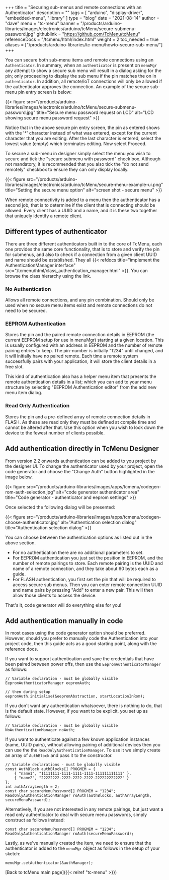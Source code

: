 +++
title = "Securing sub-menus and remote connections with an Authenticator"
description = ""
tags = [ "arduino", "display-driver", "embedded-menu", "library" ]
type = "blog"
date = "2021-08-14"
author =  "dave"
menu = "tc-menu"
banner = "/products/arduino-libraries/images/electronics/arduino/tcMenu/secure-submenu-password.jpg"
githublink = "https://github.com/TcMenu/tcMenu"
referenceDocs = "/tcmenu/html/index.html"
weight = 2
toc_needed = true
aliases = ["/products/arduino-libraries/tc-menu/howto-secure-sub-menu/"]
+++

You can secure both sub-menu items and remote connections using an `Authenticator`. In summary, when an `authenticator` is present on `menuMgr` any attempt to show a secure sub menu will result in a dialog asking for the pin; only proceeding to display the sub menu if the pin matches the on in `authenticator`. In addition, all remote/IoT connections will only be allowed if the authenticator approves the connection. An example of the secure sub-menu pin entry screen is below:   

{{< figure src="/products/arduino-libraries/images/electronics/arduino/tcMenu/secure-submenu-password.jpg" title="Secure menu password request on LCD" alt="LCD showing secure menu password request" >}}

Notice that in the above secure pin entry screen, the pin as entered shows with the '*' character instead of what was entered, except for the current character that you are editing. After the last character is entered, select the lowest value (empty) which terminates editing. Now select Proceed.

To secure a sub-menu in designer simply select the menu you wish to secure and tick the "secure submenu with password" check box. Although not mandatory, it is recommended that you also tick the "do not send remotely" checkbox to ensure they can only display locally.

{{< figure src="/products/arduino-libraries/images/electronics/arduino/tcMenu/secure-menu-example-ui.png" title="Setting the secure menu option" alt="screen shot - secure menu" >}}

When remote connectivity is added to a menu then the authenticator has a second job, that is to determine if the client that is connecting should be allowed. Every client has a UUID and a name, and it is these two together that uniquely identify a remote client.

## Different types of authenticator

There are three different authenticators built in to the core of TcMenu, each one provides the same core functionality, that is to store and verify the pin for submenus, and also to check if a connection from a given client UUID and name should be established. They all {{< refdocs title="implement the AuthenticationManager interface" src="/tcmenu/html/class_authentication_manager.html" >}}. You can browse the class hierarchy using the link.

### No Authentication 

Allows all remote connections, and any pin combination. Should only be used when no secure menu items exist and remote connections do not need to be secured.

### EEPROM Authentication

Stores the pin and the paired remote connection details in EEPROM (the current EEPROM setup for use in menuMgr) starting at a given location. This is usually configured with an address in EEPROM and the number of remote pairing entries to keep. The pin-number is initially "1234" until changed, and it will initially have no paired remote. Each time a remote system successfully pairs with your application, it will store the client details in a free slot.

This kind of authentication also has a helper menu item that presents the remote authentication details in a list; which you can add to your menu structure by selecting "EEPROM Authentication editor" from the add new menu item dialog. 

### Read Only Authentication

Stores the pin and a pre-defined array of remote connection details in FLASH. As these are read only they must be defined at compile time and cannot be altered after that. Use this option when you wish to lock down the device to the fewest number of clients possible.  

## Add authentication directly in TcMenu Designer

From version 2.2 onwards authentication can be added to you project by the designer UI. To change the authenticator used by your project, open the code generator and choose the "Change Auth" button highlighted in the image below.

{{< figure src="/products/arduino-libraries/images/apps/tcmenu/codegen-rom-auth-selection.jpg" alt="code generator authenticator area" title="Code generator - authenticator and eeprom settings" >}}

Once selected the following dialog will be presented:

{{< figure src="/products/arduino-libraries/images/apps/tcmenu/codegen-choose-authenticator.jpg" alt="Authentication selection dialog" title="Authentication selection dialog" >}}

You can choose between the authentication options as listed out in the above section.

* For no authentication there are no additional parameters to set.
* For EEPROM authentication you just set the position in EEPROM, and the number of remote pairings to store. Each remote pairing is the UUID and name of a remote connection, and they take about 60 bytes each as a guide.
* For FLASH authentication, you first set the pin that will be required to access secure sub menus. Then you can enter remote connection UUID and name pairs by pressing "Add" to enter a new pair. This will then allow those clients to access the device.

That's it, code generator will do everything else for you!

## Add authentication manually in code

In most cases using the code generator option should be preferred. However, should you prefer to manually code the Authentication into your project code, then this guide acts as a good starting point, along with the reference docs.

If you want to support authentication and save the credentials that have been paired between power offs, then use the `EepromAuthenticatorManager` as follows:

    // Variable declaration - must be globally visible
    EepromAuthenticatorManager eepromAuth;
    
    // then during setup
    eepromAuth.initialise(&eepromAbstraction, startLocationInRom);

If you don't want any authentication whatsoever, there is nothing to do, that is the default state. However, if you want to be explicit, you set up as follows:

    // Variable declaration - must be globally visible
    NoAuthenticationManager noAuth;

If you want to authenticate against a few known application instances (name, UUID pairs), without allowing pairing of additional devices then you can use the the `ReadOnlyAuthenticationManager`. To use it we simply create an array of `AuthBlock` and pass it to the constructor.

    // Variable declarations - must be globally visible
    const AuthBlock authBlocks[] PROGMEM = {
        { "name1", "11111111-1111-1111-1111-111111111111" }, 
        { "name2", "22222222-2222-2222-2222-222222222222" }
    };
    int authArrayLength = 2;
    const char secureMenuPassword[] PROGMEM = "1234";
    ReadOnlyAuthenticationManager roAuth(authBlocks, authArrayLength, secureMenuPassword);

Alternatively, if you are not interested in any remote pairings, but just want a read only authenticator to deal with secure menu passwords, simply construct as follows instead:

    const char secureMenuPassword[] PROGMEM = "1234";
    ReadOnlyAuthenticationManager roAuth(secureMenuPassword);

Lastly, as we've manually created the item, we need to ensure that the authenticator is added to the `menuMgr` object as follows in the setup of your sketch:

    menuMgr.setAuthenticator(&authManager);

[Back to tcMenu main page]({{< relref "tc-menu" >}}) 
